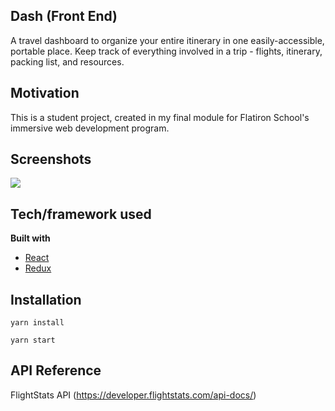 ## Dash (Front End)
A travel dashboard to organize your entire itinerary in one easily-accessible, portable place. Keep track of everything involved in a trip - flights, itinerary, packing list, and resources.

## Motivation
This is a student project, created in my final module for Flatiron School's immersive web development program.
 
## Screenshots
<img src="dash.png"></img>

## Tech/framework used

<b>Built with</b>
- [React](https://reactjs.org/)
- [Redux](https://redux.js.org/)

## Installation
```yarn install```

```yarn start```

## API Reference

FlightStats API (https://developer.flightstats.com/api-docs/)
